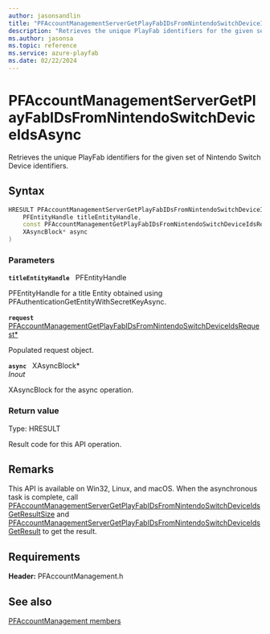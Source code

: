 ```yaml
---
author: jasonsandlin
title: "PFAccountManagementServerGetPlayFabIDsFromNintendoSwitchDeviceIdsAsync"
description: "Retrieves the unique PlayFab identifiers for the given set of Nintendo Switch Device identifiers."
ms.author: jasonsa
ms.topic: reference
ms.service: azure-playfab
ms.date: 02/22/2024
---
```


# PFAccountManagementServerGetPlayFabIDsFromNintendoSwitchDeviceIdsAsync  

Retrieves the unique PlayFab identifiers for the given set of Nintendo Switch Device identifiers.  

## Syntax  
  
```cpp
HRESULT PFAccountManagementServerGetPlayFabIDsFromNintendoSwitchDeviceIdsAsync(  
    PFEntityHandle titleEntityHandle,  
    const PFAccountManagementGetPlayFabIDsFromNintendoSwitchDeviceIdsRequest* request,  
    XAsyncBlock* async  
)  
```  
  
### Parameters  
  
**`titleEntityHandle`** &nbsp; PFEntityHandle  
  
PFEntityHandle for a title Entity obtained using PFAuthenticationGetEntityWithSecretKeyAsync.  
  
**`request`** &nbsp; [PFAccountManagementGetPlayFabIDsFromNintendoSwitchDeviceIdsRequest*](../../pfaccountmanagementtypes/structs/pfaccountmanagementgetplayfabidsfromnintendoswitchdeviceidsrequest.md)  
  
Populated request object.  
  
**`async`** &nbsp; XAsyncBlock*  
*_Inout_*  
  
XAsyncBlock for the async operation.  
  
  
### Return value
Type: HRESULT
  
Result code for this API operation.
  
## Remarks  
  
This API is available on Win32, Linux, and macOS. When the asynchronous task is complete, call [PFAccountManagementServerGetPlayFabIDsFromNintendoSwitchDeviceIdsGetResultSize](pfaccountmanagementservergetplayfabidsfromnintendoswitchdeviceidsgetresultsize.md) and [PFAccountManagementServerGetPlayFabIDsFromNintendoSwitchDeviceIdsGetResult](pfaccountmanagementservergetplayfabidsfromnintendoswitchdeviceidsgetresult.md) to get the result.
  
## Requirements  
  
**Header:** PFAccountManagement.h
  
## See also  
[PFAccountManagement members](../pfaccountmanagement_members.md)  

  
  
